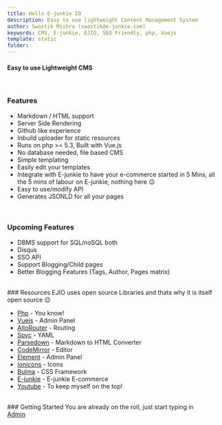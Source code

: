 ```yaml
---
title: Hello E-junkie IO
description: Easy to use lightweight Content Management System
author: Swastik Mishra (swastik@e-junkie.com)
keywords: CMS, E-junkie, EJIO, SEO Friendly, php, Vuejs
template: static
folder: 
---
```

<h4>Easy to use Lightweight CMS</h4>
<br/>

### Features
- Markdown / HTML support
- Server Side Rendering
- Github like experience
- Inbuild uploader for static resources
- Runs on php >= 5.3, Built with Vue.js
- No database needed, file based CMS
- Simple templating 
- Easily edit your templates
- Integrate with E-junkie to have your e-commerce started in 5 Mins, all the 5 mins of labour on E-junkie, nothing here &#x1f609;
- Easy to use/modify API
- Generates JSONLD for all your pages

<br/>

### Upcoming Features
  - DBMS support for SQL/noSQL both
  - Disqus
  - SSO API
  - Support Blogging/Child pages
  - Better Blogging Features (Tags, Author, Pages matrix)

<br/>
### Resources
EJIO uses open source Libraries and thats why it is itself open source &#x1f609;

* [Php](http://php.net/) - You know!
* [Vuejs](https://vuejs.org/) - Admin Panel
* [AltoRouter](http://altorouter.com/) - Routing
* [Spyc](https://github.com/mustangostang/spyc) - YAML
* [Parsedown](http://parsedown.org) - Markdown to HTML Converter
* [CodeMirror](https://codemirror.net/) - Editor
* [Element](https://element.eleme.io/#/en-US) - Admin Panel
* [Ionicons](https://ionicons.com/) - Icons
* [Bulma](https://bulma.io/) - CSS Framework
* [E-junkie](https://www.e-junkie.com/) - E-junkie E-commerce
* [Youtube](https://www.youtube.com/) - To keep myself on the top!

<br/>
### Getting Started
You are already on the roll, just start typing in
<br/>
<a class="button is-info" href="/admin">Admin</a>
